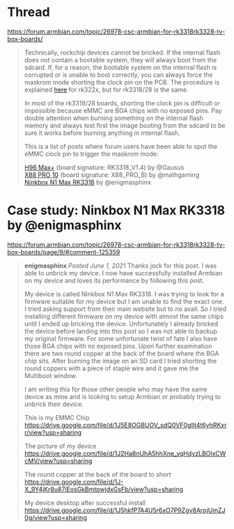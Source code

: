 # Thread
https://forum.armbian.com/topic/26978-csc-armbian-for-rk3318rk3328-tv-box-boards/

>Technically, rockchip devices cannot be bricked. If the internal flash does not contain a bootable system, they will always boot from the sdcard. If, for a reason, the bootable system on the internal flash is corrupted or is unable to boot correctly, you can always force the maskrom mode shorting the clock pin on the PCB. The procedure is explained [here](https://forum.armbian.com/topic/12656-csc-armbian-for-rk322x-tv-boxes/page/5/#comment-99167) for rk322x, but for rk3318/28 is the same.
>
>In most of the rk3318/28 boards, shorting the clock pin is difficult or impossible because eMMC are BGA chips with no exposed pins. Pay double attention when burning something on the internal flash memory and always test first the image booting from the sdcard to be sure it works before burning anything in internal flash.
>
>This is a list of posts where forum users have been able to spot the eMMC clock pin to trigger the maskrom mode:
>
>[H96 Max+](https://forum.armbian.com/topic/26978-csc-armbian-for-rk3318rk3328-tv-box-boards/page/20/#comment-130684) (board signature: RK3318_V1.4) by @Gausus  
>[X88 PRO 10](https://forum.armbian.com/topic/23640-restore-x88-pro-10/#comment-147352) (board signature: X88_PRO_B) by @mathgaming  
>[Ninkbox N1 Max RK3318](https://forum.armbian.com/topic/26978-csc-armbian-for-rk3318rk3328-tv-box-boards/page/9/#comment-125359) by @enigmasphinx


# Case study: Ninkbox N1 Max RK3318 by @enigmasphinx
https://forum.armbian.com/topic/26978-csc-armbian-for-rk3318rk3328-tv-box-boards/page/9/#comment-125359

>**enigmasphinx** *Posted June 1, 2021*
>Thanks jock for this post. I was able to unbrick my device. I now have successfully installed Armbian on my device and loves its performance by following this post.
>
>My device is called Ninkbox N1 Max RK3318. I was trying to look for a firmware suitable for my device but I am unable to find the exact one. I tried asking support from their main website but to no avail. So I tried installing different firmware on my device with almost the same chips until I ended up bricking the device. Unfortunately I already bricked the device before landing into this post so I was not able to backup my original firmware. For some unfortunate twist of fate I also have those BGA chips with no exposed pins. Upon further examination there are two round copper at the back of the board where the BGA chip sits. After burning the image on an SD card I tried shorting the round coppers with a piece of staple wire and it gave me the Multiboot window.
>
>I am writing this for those other people who may have the same device as mine and is looking to setup Armbian or probably trying to unbrick their device.
>
>This is my EMMC Chip
>https://drive.google.com/file/d/1J5E8OGBUOV_sdQ0VF0glIt4t6yhRKxrr/view?usp=sharing
>
>The picture of my device
>https://drive.google.com/file/d/1J2Ha8nUhA5hhXne_vqHdyzLBOlxCWcMV/view?usp=sharing
>
>The round copper at the back of the board to short
>https://drive.google.com/file/d/1J-X_9Y4jKr8u87lEosGkBmtpwjdxGsFb/view?usp=sharing
>
>My device desktop after successful install
>https://drive.google.com/file/d/1J5hkfP7A4U5r6xO7P9Zgv8ArpjUmZJ0g/view?usp=sharing
